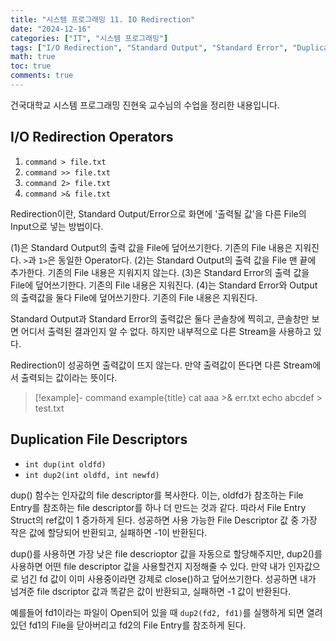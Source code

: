 ```yaml
---
title: "시스템 프로그래밍 11. IO Redirection"
date: "2024-12-16"
categories: ["IT", "시스템 프로그래밍"]
tags: ["I/O Redirection", "Standard Output", "Standard Error", "Duplication", "File Descriptors", "command", "Redirection Operators", "console"]
math: true
toc: true
comments: true
---
```


건국대학교 시스템 프로그래밍 진현욱 교수님의 수업을 정리한 내용입니다.

## I/O Redirection Operators

1. `command > file.txt`
2. `command >> file.txt`
3. `command 2> file.txt`
4. `command >& file.txt`

Redirection이란, Standard Output/Error으로 화면에 '출력될 값'을 다른 File의 Input으로 넣는 방법이다. 

(1)은 Standard Output의 출력 값을 File에 덮어쓰기한다. 기존의 File 내용은 지워진다. `>`과 `1>`은 동일한 Operator다.
(2)는 Standard Output의 출력 값을 File 맨 끝에 추가한다. 기존의 File 내용은 지워지지 않는다.
(3)은 Standard Error의 출력 값을 File에 덮어쓰기한다. 기존의 File 내용은 지워진다.
(4)는 Standard Error와 Output의 출력값을 둘다 File에 덮어쓰기한다. 기존의 File 내용은 지워진다.

Standard Output과 Standard Error의 출력값은 둘다 콘솔창에 찍히고, 콘솔창만 보면 어디서 출력된 결과인지 알 수 없다. 하지만 내부적으로 다른 Stream을 사용하고 있다.

Redirection이 성공하면 출력값이 뜨지 않는다. 만약 출력값이 뜬다면 다른 Stream에서 출력되는 값이라는 뜻이다.

> [!example]- command example{title}
> cat aaa >& err.txt
> echo abcdef > test.txt

## Duplication File Descriptors

- `int dup(int oldfd)`
- `int dup2(int oldfd, int newfd)`

dup() 함수는 인자값의 file descriptor를 복사한다. 이는, oldfd가 참조하는 File Entry를 참조하는 file descriptor를 하나 더 만드는 것과 같다. 따라서 File Entry Struct의 ref값이 1 증가하게 된다. 성공하면 사용 가능한 File Descriptor 값 중 가장 작은 값에 할당되어 반환되고, 실패하면 -1이 반환된다.

dup()를 사용하면 가장 낮은 file descrioptor 값을 자동으로 할당해주지만, dup2()를 사용하면 어떤 file descriptor 값을 사용할건지 지정해줄 수 있다. 만약 내가 인자값으로 넘긴 fd 값이 이미 사용중이라면 강제로 close()하고 덮어쓰기한다. 성공하면 내가 넘겨준 file dscriptor 값과 똑같은 값이 반환되고, 실패하면 -1 값이 반환된다.

예를들어 fd1이라는 파일이 Open되어 있을 때 `dup2(fd2, fd1)`를 실행하게 되면 열려있던 fd1의 File을 닫아버리고 fd2의 File Entry를 참조하게 된다.